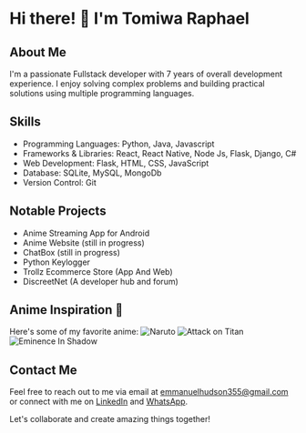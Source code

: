 # Hi there! 👋 I'm Tomiwa Raphael

## About Me
I'm a passionate Fullstack developer with 7 years of overall development experience. I enjoy solving complex problems and building practical solutions using multiple programming languages.

## Skills
- Programming Languages: Python, Java, Javascript
- Frameworks & Libraries: React, React Native, Node Js, Flask, Django, C#
- Web Development: Flask, HTML, CSS, JavaScript
- Database: SQLite, MySQL, MongoDb
- Version Control: Git

## Notable Projects
- Anime Streaming App for Android
- Anime Website (still in progress)
- ChatBox (still in progress)
- Python Keylogger
- Trollz Ecommerce Store (App And Web)
- DiscreetNet (A developer hub and forum)

## Anime Inspiration 🌟
Here's some of my favorite anime:
![Naruto](https://w0.peakpx.com/wallpaper/454/815/HD-wallpaper-naruto-art-fictional-character-thumbnail.jpg)
![Attack on Titan](https://w0.peakpx.com/wallpaper/878/103/HD-wallpaper-attack-on-titan-aot-attack-on-titan-eren-thumbnail.jpg)
![Eminence In Shadow](https://images.wallpapersden.com/image/download/the-eminence-in-shadow-hd-cid-kagenou_bmVuZW6UmZqaraWkpJRmbmdtrWZnZ2k.jpg)

## Contact Me
Feel free to reach out to me via email at emmanuelhudson355@gmail.com or connect with me on [LinkedIn](www.linkedin.com/in/emmanuel-hudson-03099b266) and [WhatsApp](tel:+2348071273078).

Let's collaborate and create amazing things together!
